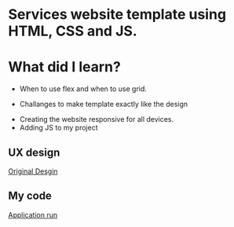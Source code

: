 # Services website template using HTML, CSS and JS.


# What did I learn? 
- When to use flex and when to use grid.  
* Challanges to make template exactly like the design
+ Creating the website responsive for all devices.
+ Adding JS to my project



## UX design 
[Original Desgin]([https://elzerowebschool.github.io/HTML_And_CSS_Template_One/])

## My code
[Application run]([https://abdelrhmaan17.github.io/Services-website/])
